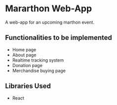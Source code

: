 # Mararthon Web-App

A web-app for an upcoming marthon event.

## Functionalities to be implemented
* Home page
* About page
* Realtime tracking system
* Donation page
* Merchandise buying page

## Libraries Used
* React

